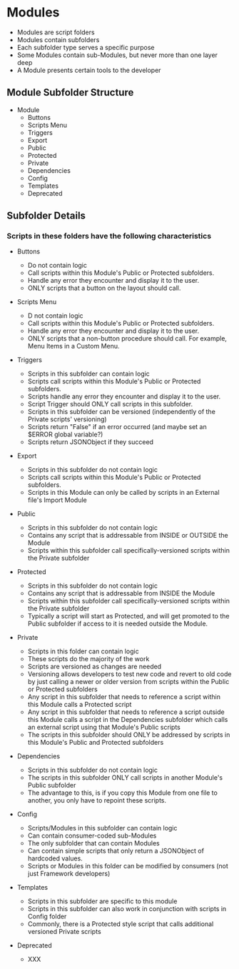 # Modules
- Modules are script folders
- Modules contain subfolders
- Each subfolder type serves a specific purpose
- Some Modules contain sub-Modules, but never more than one layer deep
- A Module presents certain tools to the developer

## Module Subfolder Structure

- Module
  - Buttons
  - Scripts Menu
  - Triggers
  - Export
  - Public
  - Protected
  - Private
  - Dependencies
  - Config
  - Templates
  - Deprecated 

## Subfolder Details

### Scripts in these folders have the following characteristics

- Buttons
  - Do not contain logic
  - Call scripts within this Module's Public or Protected subfolders.
  - Handle any error they encounter and display it to the user.
  - ONLY scripts that a button on the layout should call.

- Scripts Menu
  - D not contain logic
  - Call scripts within this Module's Public or Protected subfolders.
  - Handle any error they encounter and display it to the user.
  - ONLY scripts that a non-button procedure should call. For example, Menu Items in a Custom Menu.


- Triggers
  - Scripts in this subfolder can contain logic
  - Scripts call scripts within this Module's Public or Protected subfolders.
  - Scripts handle any error they encounter and display it to the user.
  - Script Trigger should ONLY call scripts in this subfolder.
  - Scripts in this subfolder can be versioned (independently of the Private scripts' versioning)
  - Scripts return "False" if an error occurred (and maybe set an $ERROR global variable?)
  - Scripts return JSONObject if they succeed

- Export
  - Scripts in this subfolder do not contain logic
  - Scripts call scripts within this Module's Public or Protected subfolders.
  - Scripts in this Module can only be called by scripts in an External file's Import Module

- Public
  - Scripts in this subfolder do not contain logic
  - Contains any script that is addressable from INSIDE or OUTSIDE the Module
  - Scripts within this subfolder call specifically-versioned scripts within the Private subfolder

- Protected
  - Scripts in this subfolder do not contain logic
  - Contains any script that is addressable from INSIDE the Module
  - Scripts within this subfolder call specifically-versioned scripts within the Private subfolder
  - Typically a script will start as Protected, and will get promoted to the Public subfolder if access to it is needed outside the Module.

- Private
  - Scripts in this folder can contain logic
  - These scripts do the majority of the work
  - Scripts are versioned as changes are needed
  - Versioning allows developers to test new code and revert to old code by just calling a newer or older version from scripts within the Public or Protected subfolders
  - Any script in this subfolder that needs to reference a script within this Module calls a Protected script
  - Any script in this subfolder that needs to reference a script outside this Module calls a script in the Dependencies subfolder which calls an external script using that Module's Public scripts
  - The scripts in this subfolder should ONLY be addressed by scripts in this Module's Public and Protected subfolders

- Dependencies
  - Scripts in this subfolder do not contain logic
  - The scripts in this subfolder ONLY call scripts in another Module's Public subfolder
  - The advantage to this, is if you copy this Module from one file to another, you only have to repoint these scripts.

- Config
  - Scripts/Modules in this subfolder can contain logic
  - Can contain consumer-coded sub-Modules
  - The only subfolder that can contain Modules
  - Can contain simple scripts that only return a JSONObject of hardcoded values.
  - Scripts or Modules in this folder can be modified by consumers (not just Framework developers)

- Templates
  - Scripts in this subfolder are specific to this module
  - Scripts in this subfolder can also work in conjunction with scripts in Config folder
  - Commonly, there is a Protected style script that calls additional versioned Private scripts

- Deprecated
  - XXX
